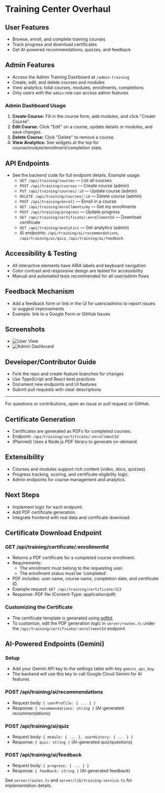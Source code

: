 # Training Center Overhaul

## User Features
- Browse, enroll, and complete training courses
- Track progress and download certificates
- Get AI-powered recommendations, quizzes, and feedback

## Admin Features
- Access the Admin Training Dashboard at `/admin-training`
- Create, edit, and delete courses and modules
- View analytics: total courses, modules, enrollments, completions
- Only users with the `admin` role can access admin features

### Admin Dashboard Usage
1. **Create Course:** Fill in the course form, add modules, and click "Create Course".
2. **Edit Course:** Click "Edit" on a course, update details or modules, and save changes.
3. **Delete Course:** Click "Delete" to remove a course.
4. **View Analytics:** See widgets at the top for course/module/enrollment/completion stats.

## API Endpoints
- See the backend code for full endpoint details. Example usage:
  - `GET /api/training/courses` — List all courses
  - `POST /api/training/courses` — Create course (admin)
  - `PUT /api/training/courses/:id` — Update course (admin)
  - `DELETE /api/training/courses/:id` — Delete course (admin)
  - `POST /api/training/enroll` — Enroll in a course
  - `GET /api/training/enrollments/my` — Get my enrollments
  - `POST /api/training/progress` — Update progress
  - `GET /api/training/certificate/:enrollmentId` — Download certificate
  - `GET /api/training/analytics` — Get analytics (admin)
  - AI endpoints: `/api/training/ai/recommendations`, `/api/training/ai/quiz`, `/api/training/ai/feedback`

## Accessibility & Testing
- All interactive elements have ARIA labels and keyboard navigation
- Color contrast and responsive design are tested for accessibility
- Manual and automated tests recommended for all user/admin flows

## Feedback Mechanism
- Add a feedback form or link in the UI for users/admins to report issues or suggest improvements
- Example: link to a Google Form or GitHub Issues

## Screenshots
- ![User View](./screenshots/user-view.png)
- ![Admin Dashboard](./screenshots/admin-dashboard.png)

## Developer/Contributor Guide
- Fork the repo and create feature branches for changes
- Use TypeScript and React best practices
- Document new endpoints and UI features
- Submit pull requests with clear descriptions

---
For questions or contributions, open an issue or pull request on GitHub.

## Certificate Generation
- Certificates are generated as PDFs for completed courses.
- Endpoint: `/api/training/certificate/:enrollmentId`
- (Planned) Uses a Node.js PDF library to generate on-demand.

## Extensibility
- Courses and modules support rich content (video, docs, quizzes).
- Progress tracking, scoring, and certificate eligibility logic.
- Admin endpoints for course management and analytics.

## Next Steps
- Implement logic for each endpoint.
- Add PDF certificate generation.
- Integrate frontend with real data and certificate download.

## Certificate Download Endpoint

### GET /api/training/certificate/:enrollmentId
- Returns a PDF certificate for a completed course enrollment.
- Requirements:
  - The enrollment must belong to the requesting user.
  - The enrollment status must be 'completed'.
- PDF includes: user name, course name, completion date, and certificate ID.
- Example request: `GET /api/training/certificate/123`
- Response: PDF file (Content-Type: application/pdf)

### Customizing the Certificate
- The certificate template is generated using [pdfkit](https://pdfkit.org/).
- To customize, edit the PDF generation logic in `server/routes.ts` under the `/api/training/certificate/:enrollmentId` endpoint.

## AI-Powered Endpoints (Gemini)

### Setup
- Add your Gemini API key to the settings table with key `gemini_api_key`.
- The backend will use this key to call Google Cloud Gemini for AI features.

### POST /api/training/ai/recommendations
- Request body: `{ userProfile: { ... } }`
- Response: `{ recommendations: string }` (AI-generated recommendations)

### POST /api/training/ai/quiz
- Request body: `{ module: { ... }, userHistory: { ... } }`
- Response: `{ quiz: string }` (AI-generated quiz/questions)

### POST /api/training/ai/feedback
- Request body: `{ progress: { ... } }`
- Response: `{ feedback: string }` (AI-generated feedback)

See `server/routes.ts` and `server/lib/training-service.ts` for implementation details. 